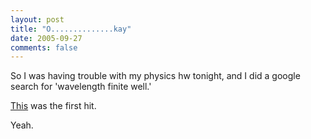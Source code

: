 ```yaml
---
layout: post
title: "O..............kay"
date: 2005-09-27
comments: false
---
```

So I was having trouble with my physics hw tonight, and I did a google search
for 'wavelength finite well.'




[This][0] was the first hit.




Yeah.



[0]: http://britneyspears.ac/physics/fbarr/fbarr.html
